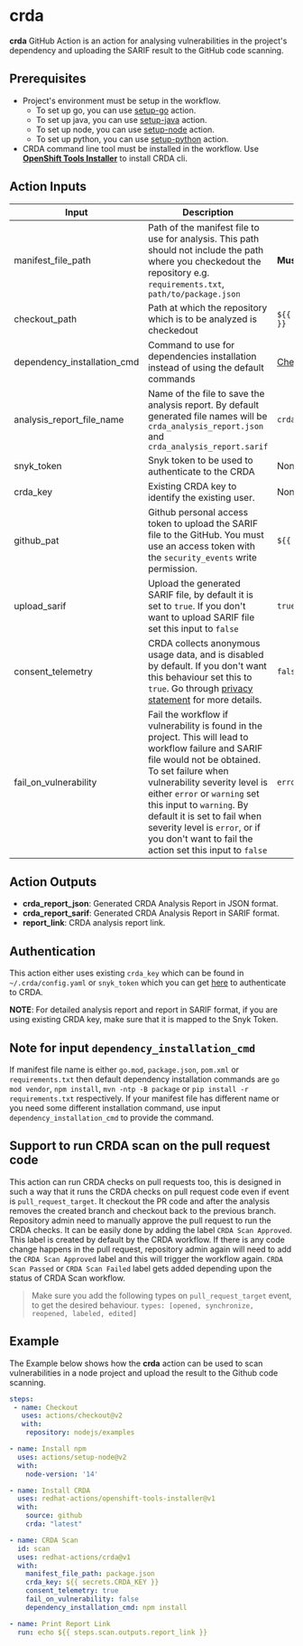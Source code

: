 # crda

**crda** GitHub Action is an action for analysing vulnerabilities in the project's dependency and uploading the SARIF result to the GitHub code scanning.

<a id="prerequisites"></a>

## Prerequisites
- Project's environment must be setup in the workflow.
    - To set up go, you can use [setup-go](https://github.com/actions/setup-go) action.
    - To set up java, you can use [setup-java](https://github.com/actions/setup-java) action.
    - To set up node, you can use [setup-node](https://github.com/actions/setup-node) action.
    - To set up python, you can use [setup-python](https://github.com/actions/setup-python) action.
- CRDA command line tool must be installed in the workflow. Use [**OpenShift Tools Installer**](https://github.com/redhat-actions/openshift-tools-installer) to install CRDA cli.

## Action Inputs

| Input | Description | Default |
| ----- | ----------- | ------- |
| manifest_file_path | Path of the manifest file to use for analysis. This path should not include the path where you checkedout the repository e.g. `requirements.txt`, `path/to/package.json` | **Must be provided**
| checkout_path | Path at which the repository which is to be analyzed is checkedout | `${{ github.workspace }}`
| dependency_installation_cmd | Command to use for dependencies installation instead of using the default commands | [Check here](#pr-support)
| analysis_report_file_name | Name of the file to save the analysis report. By default generated file names will be `crda_analysis_report.json` and `crda_analysis_report.sarif` | `crda_analysis_report`
| snyk_token | Snyk token to be used to authenticate to the CRDA | None
| crda_key | Existing CRDA key to identify the existing user. | None
| github_pat | Github personal access token to upload the SARIF file to the GitHub. You must use an access token with the `security_events` write permission.  | `${{ github.token }}`
| upload_sarif | Upload the generated SARIF file, by default it is set to `true`. If you don't want to upload SARIF file set this input to `false` | `true`
| consent_telemetry | CRDA collects anonymous usage data, and is disabled by default. If you don't want this behaviour set this to `true`. Go through [privacy statement](https://developers.redhat.com/article/tool-data-collection) for more details. | `false`
| fail_on_vulnerability | Fail the workflow if vulnerability is found in the project. This will lead to workflow failure and SARIF file would not be obtained. To set failure when vulnerability severity level is either `error` or `warning` set this input to `warning`. By default it is set to fail when severity level is `error`, or if you don't want to fail the action set this input to `false` | `error`

## Action Outputs

- **crda_report_json**: Generated CRDA Analysis Report in JSON format.
- **crda_report_sarif**: Generated CRDA Analysis Report in SARIF format.
- **report_link**: CRDA analysis report link.

## Authentication

This action either uses existing `crda_key` which can be found in `~/.crda/config.yaml` or `snyk_token` which you can get [here](https://app.snyk.io/login?utm_campaign=Code-Ready-Analytics-2020&utm_source=code_ready&code_ready=FF1B53D9-57BE-4613-96D7-1D06066C38C9) to authenticate to CRDA.

**NOTE**: For detailed analysis report and report in SARIF format, if you are using existing CRDA key, make sure that it is mapped to the Snyk Token.

## Note for input `dependency_installation_cmd`

If manifest file name is either `go.mod`, `package.json`, `pom.xml` or `requirements.txt` then default dependency installation commands are `go mod vendor`, `npm install`, `mvn -ntp -B package` or `pip install -r requirements.txt` respectively. If your manifest file has different name or you need some different installation command, use input `dependency_installation_cmd` to provide the command.

<a id="pr-support"></a>

## Support to run CRDA scan on the pull request code

This action can run CRDA checks on pull requests too, this is designed in such a way that it runs the CRDA checks on pull request code even if event is `pull_request_target`.
It checkout the PR code and after the analysis removes the created branch and checkout back to the previous branch.
Repository admin need to manually approve the pull request to run the CRDA checks. It can be easily done by adding the label `CRDA Scan Approved`. This label is created by default by the CRDA workflow.
If there is any code change happens in the pull request, repository admin again will need to add the `CRDA Scan Approved` label and this will trigger the workflow again. `CRDA Scan Passed` or `CRDA Scan Failed` label gets added depending upon the status of CRDA Scan workflow.

> Make sure you add the following types on `pull_request_target` event, to get the desired behaviour.
> `types: [opened, synchronize, reopened, labeled, edited]`

## Example

The Example below shows how the **crda** action can be used to scan vulnerabilities in a node project and upload the result to the Github code scanning.

```yaml
steps:
 - name: Checkout
   uses: actions/checkout@v2
   with:
    repository: nodejs/examples

- name: Install npm
  uses: actions/setup-node@v2
  with:
    node-version: '14'

- name: Install CRDA
  uses: redhat-actions/openshift-tools-installer@v1
  with:
    source: github
    crda: "latest"

- name: CRDA Scan
  id: scan
  uses: redhat-actions/crda@v1
  with:
    manifest_file_path: package.json
    crda_key: ${{ secrets.CRDA_KEY }}
    consent_telemetry: true
    fail_on_vulnerability: false
    dependency_installation_cmd: npm install

- name: Print Report Link
  run: echo ${{ steps.scan.outputs.report_link }}
```
